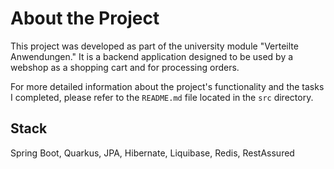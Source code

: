 # About the Project
This project was developed as part of the university module "Verteilte Anwendungen." It is a backend application designed to be used by a webshop as a shopping cart and for processing orders.

For more detailed information about the project's functionality and the tasks I completed, please refer to the `README.md` file located in the `src` directory.

## Stack
Spring Boot, Quarkus, JPA, Hibernate, Liquibase, Redis, RestAssured